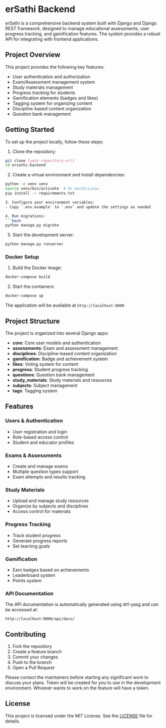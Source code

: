 # erSathi Backend

erSathi is a comprehensive backend system built with Django and Django REST framework, designed to manage educational assessments, user progress tracking, and gamification features. The system provides a robust API for integrating with frontend applications.

## Project Overview

This project provides the following key features:

- User authentication and authorization
- Exam/Assessment management system
- Study materials management
- Progress tracking for students
- Gamification elements (badges and likes)
- Tagging system for organizing content
- Discipline-based content organization
- Question bank management

## Getting Started

To set up the project locally, follow these steps:

1. Clone the repository:

```bash
git clone [your-repository-url]
cd ersathi-backend
```

2. Create a virtual environment and install dependencies:

````bash
python -m venv venv
source venv/bin/activate  # On macOS/Linux
pip install -r requirements.txt

3. Configure your environment variables:
- Copy `.env.example` to `.env` and update the settings as needed

4. Run migrations:
```bash
python manage.py migrate
````

5. Start the development server:

```bash
python manage.py runserver
```

### Docker Setup

1. Build the Docker image:

```bash
docker-compose build
```

2. Start the containers:

```bash
docker-compose up
```

The application will be available at `http://localhost:8000`

## Project Structure

The project is organized into several Django apps:

- **core**: Core user models and authentication
- **assessments**: Exam and assessment management
- **disciplines**: Discipline-based content organization
- **gamification**: Badge and achievement system
- **likes**: Voting system for content
- **progress**: Student progress tracking
- **questions**: Question bank management
- **study_materials**: Study materials and resources
- **subjects**: Subject management
- **tags**: Tagging system

## Features

### Users & Authentication

- User registration and login
- Role-based access control
- Student and educator profiles

### Exams & Assessments

- Create and manage exams
- Multiple question types support
- Exam attempts and results tracking

### Study Materials

- Upload and manage study resources
- Organize by subjects and disciplines
- Access control for materials

### Progress Tracking

- Track student progress
- Generate progress reports
- Set learning goals

### Gamification

- Earn badges based on achievements
- Leaderboard system
- Points system

### API Documentation

The API documentation is automatically generated using drf-yasg and can be accessed at:

```
http://localhost:8000/api/docs/
```

## Contributing

1. Fork the repository
2. Create a feature branch
3. Commit your changes
4. Push to the branch
5. Open a Pull Request

Please contact the maintainers before starting any significant work to discuss your plans. Token will be created for you to use in the development environment. Whoever wants to work on the feature will have a token.

## License

This project is licensed under the MIT License. See the [LICENSE](LICENSE) file for details.
